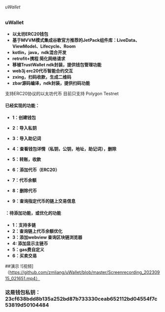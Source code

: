###### uWallet

### uWallet
- **以太坊ERC20钱包**
- **基于MVVM模式集成谷歌官方推荐的JetPack组件库：LiveData、ViewModel、Lifecycle、Room**
- **kotlin，java，ndk混合开发**
- **retrofit+携程 简化网络请求**
- **移植TrustWallet ndk封装，提供钱包管理功能**
- **web3j erc20代币智能合约交互**
- **zxing，扫码收款，生成二维码**
- **zbar源码编译，ndk封装，提供扫码功能**

支持ERC20协议的以太坊代币
目前只支持 Polygon Testnet
#### 已经实现的功能：
- **1：创建钱包**
- **2：导入私钥**
- **3：导入助记词**
- **4：查看钱包详情（私钥，公钥，地址，助记词），删除**
- **5：转账，收款**

- **6：添加代币（ERC20）**
- **7：代币余额**
- **8：删除代币**
- **9：查询指定代币的链上交易信息**



#### ：待添加功能，或优化的功能
- **1：支持多链**
- **2：查询链上代币余额优化**
- **3：添加webview 查询区块链浏览器**
- **4: 添加显示主链币**
- **5：gas费自定义**
- **6：买卖交易**

##演示
![视频]（https://github.com/zmliang/uWallet/blob/master/Screenrecording_20230915_021651.mp4）

### 这是钱包私钥：23cf638bdd8b135a252bd87b733330ceab652112bd04554f7c53819d50104484
 



